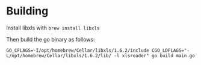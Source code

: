 # Building

Install libxls with `brew install libxls`

Then build the go binary as follows:

```shell
GO_CFLAGS=-I/opt/homebrew/Cellar/libxls/1.6.2/include CGO_LDFLAGS="-L/opt/homebrew/Cellar/libxls/1.6.2/lib/ -l xlsreader" go build main.go
```